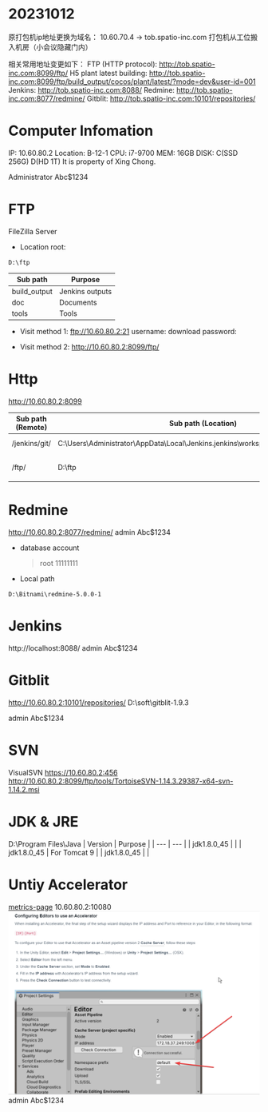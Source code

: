 # 20231012
原打包机ip地址更换为域名：
10.60.70.4 -> tob.spatio-inc.com
打包机从工位搬入机房（小会议隐藏门内）

相关常用地址变更如下：
FTP (HTTP protocol):  http://tob.spatio-inc.com:8099/ftp/
H5 plant latest building:  http://tob.spatio-inc.com:8099/ftp/build_output/cocos/plant/latest/?mode=dev&user-id=001
Jenkins: http://tob.spatio-inc.com:8088/
Redmine: http://tob.spatio-inc.com:8077/redmine/
Gitblit: http://tob.spatio-inc.com:10101/repositories/



# Computer Infomation
IP: 10.60.80.2
Location: B-12-1
CPU: i7-9700
MEM: 16GB
DISK: C(SSD 256G) D(HD 1T)
It is property of Xing Chong.

Administrator
Abc$1234

# FTP
FileZilla Server

* Location root:
```shell
D:\ftp
```
|   Sub path   |     Purpose     |
| ------------ | --------------- |
| build_output | Jenkins outputs |
| doc          | Documents       |
| tools        | Tools           |

* Visit method 1:
ftp://10.60.80.2:21
username: download
password: 

* Visit method 2:
http://10.60.80.2:8099/ftp/

# Http 
http://10.60.80.2:8099

| Sub path (Remote) |                                 Sub path (Location)                                 |           Purpose           |
| ----------------- | ----------------------------------------------------------------------------------- | --------------------------- |
| /jenkins/git/     | C:\Users\Administrator\AppData\Local\Jenkins\.jenkins\workspace\build_demo1_andorid | git repository              |
| /ftp/             | D:\ftp                                                                              | download ftp files via http |

# Redmine
http://10.60.80.2:8077/redmine/
admin
Abc$1234

* database account
    > root
    > 11111111

* Local path
```shell
D:\Bitnami\redmine-5.0.0-1
```

# Jenkins
http://localhost:8088/
admin
Abc$1234

# Gitblit
http://10.60.80.2:10101/repositories/
D:\soft\gitblit-1.9.3

admin
Abc$1234

# SVN
VisualSVN
https://10.60.80.2:456
http://10.60.80.2:8099/ftp/tools/TortoiseSVN-1.14.3.29387-x64-svn-1.14.2.msi

# JDK & JRE
D:\Program Files\Java
| Version    | Purpose    |
| --- | --- |
| jdk1.8.0_45    |     |
| jdk1.8.0_45    |  For Tomcat 9   |
| jdk1.8.0_45    |     |

# Untiy Accelerator
[metrics-page](http://10.60.80.2/dashboard/#/metrics-page)
10.60.80.2:10080
![](vx_images/590535510247603.png)
admin
Abc$1234